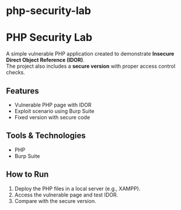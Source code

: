 # php-security-lab


# PHP Security Lab

A simple vulnerable PHP application created to demonstrate **Insecure Direct Object Reference (IDOR)**.  
The project also includes a **secure version** with proper access control checks.

## Features
- Vulnerable PHP page with IDOR
- Exploit scenario using Burp Suite
- Fixed version with secure code

## Tools & Technologies
- PHP
- Burp Suite

## How to Run
1. Deploy the PHP files in a local server (e.g., XAMPP).
2. Access the vulnerable page and test IDOR.
3. Compare with the secure version.
